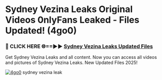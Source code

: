 # Sydney Vezina Leaks Original Videos 0nlyFans Leaked - Files Updated! (4go0)

<h3>🔴 CLICK HERE 🌐==►► <a href="https://tinyurl.com/ms9xzufz" rel="nofollow">Sydney Vezina Leaks Updated Files</a></h3>

Get Sydney Vezina Leaks and all content. Now you can access all videos and pictures of Sydney Vezina Leaks. New Updated Files 2025!

[![4go0](https://i.imgur.com/ppqm5kG.gif)](https://tinyurl.com/ms9xzufz)
sydney vezina leak